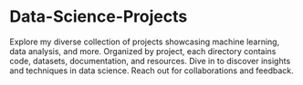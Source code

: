 # Data-Science-Projects
Explore my diverse collection of projects showcasing machine learning, data analysis, and more. Organized by project, each directory contains code, datasets, documentation, and resources. Dive in to discover insights and techniques in data science. Reach out for collaborations and feedback.
